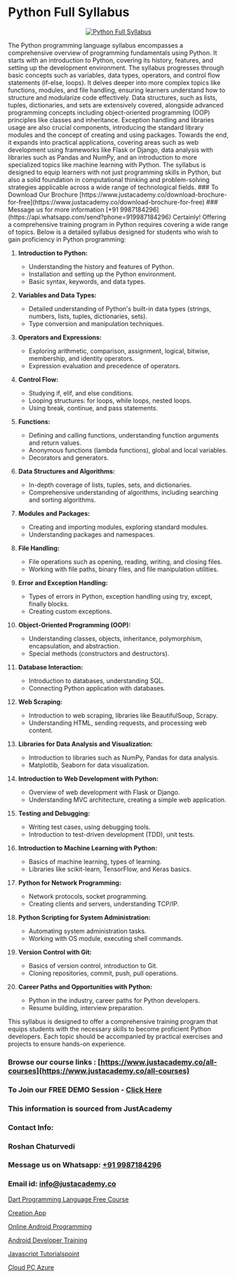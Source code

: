 # Python Full Syllabus

<p align="center">
  <a href="https://justacademy.co/course-detail/python-training">
    <img src="https://justacademy.co/storage2/course_image/1709713400_course_image.webp" alt="Python Full Syllabus">
  </a>
</p>
The Python programming language syllabus encompasses a comprehensive overview of programming fundamentals using Python. It starts with an introduction to Python, covering its history, features, and setting up the development environment. The syllabus progresses through basic concepts such as variables, data types, operators, and control flow statements (if-else, loops). It delves deeper into more complex topics like functions, modules, and file handling, ensuring learners understand how to structure and modularize code effectively. Data structures, such as lists, tuples, dictionaries, and sets are extensively covered, alongside advanced programming concepts including object-oriented programming (OOP) principles like classes and inheritance. Exception handling and libraries usage are also crucial components, introducing the standard library modules and the concept of creating and using packages. Towards the end, it expands into practical applications, covering areas such as web development using frameworks like Flask or Django, data analysis with libraries such as Pandas and NumPy, and an introduction to more specialized topics like machine learning with Python. The syllabus is designed to equip learners with not just programming skills in Python, but also a solid foundation in computational thinking and problem-solving strategies applicable across a wide range of technological fields.
### To Download Our Brochure [https://www.justacademy.co/download-brochure-for-free](https://www.justacademy.co/download-brochure-for-free)
### Message us for more information [+91 9987184296](https://api.whatsapp.com/send?phone=919987184296)
Certainly! Offering a comprehensive training program in Python requires covering a wide range of topics. Below is a detailed syllabus designed for students who wish to gain proficiency in Python programming:

1) **Introduction to Python:**
   - Understanding the history and features of Python.
   - Installation and setting up the Python environment.
   - Basic syntax, keywords, and data types.

2) **Variables and Data Types:** 
   - Detailed understanding of Python's built-in data types (strings, numbers, lists, tuples, dictionaries, sets).
   - Type conversion and manipulation techniques.

3) **Operators and Expressions:** 
   - Exploring arithmetic, comparison, assignment, logical, bitwise, membership, and identity operators.
   - Expression evaluation and precedence of operators.

4) **Control Flow:**
   - Studying if, elif, and else conditions.
   - Looping structures: for loops, while loops, nested loops.
   - Using break, continue, and pass statements.

5) **Functions:** 
   - Defining and calling functions, understanding function arguments and return values.
   - Anonymous functions (lambda functions), global and local variables.
   - Decorators and generators.

6) **Data Structures and Algorithms:**
   - In-depth coverage of lists, tuples, sets, and dictionaries.
   - Comprehensive understanding of algorithms, including searching and sorting algorithms.

7) **Modules and Packages:** 
   - Creating and importing modules, exploring standard modules.
   - Understanding packages and namespaces.

8) **File Handling:**
   - File operations such as opening, reading, writing, and closing files.
   - Working with file paths, binary files, and file manipulation utilities.

9) **Error and Exception Handling:**
   - Types of errors in Python, exception handling using try, except, finally blocks.
   - Creating custom exceptions.

10) **Object-Oriented Programming (OOP):**
    - Understanding classes, objects, inheritance, polymorphism, encapsulation, and abstraction.
    - Special methods (constructors and destructors).

11) **Database Interaction:**
    - Introduction to databases, understanding SQL.
    - Connecting Python application with databases.

12) **Web Scraping:** 
    - Introduction to web scraping, libraries like BeautifulSoup, Scrapy.
    - Understanding HTML, sending requests, and processing web content.

13) **Libraries for Data Analysis and Visualization:** 
    - Introduction to libraries such as NumPy, Pandas for data analysis.
    - Matplotlib, Seaborn for data visualization.

14) **Introduction to Web Development with Python:**
    - Overview of web development with Flask or Django.
    - Understanding MVC architecture, creating a simple web application.

15) **Testing and Debugging:**
    - Writing test cases, using debugging tools.
    - Introduction to test-driven development (TDD), unit tests.

16) **Introduction to Machine Learning with Python:**
    - Basics of machine learning, types of learning.
    - Libraries like scikit-learn, TensorFlow, and Keras basics.

17) **Python for Network Programming:**
    - Network protocols, socket programming.
    - Creating clients and servers, understanding TCP/IP.

18) **Python Scripting for System Administration:**
    - Automating system administration tasks.
    - Working with OS module, executing shell commands.

19) **Version Control with Git:**
    - Basics of version control, introduction to Git.
    - Cloning repositories, commit, push, pull operations.

20) **Career Paths and Opportunities with Python:**
    - Python in the industry, career paths for Python developers.
    - Resume building, interview preparation.

This syllabus is designed to offer a comprehensive training program that equips students with the necessary skills to become proficient Python developers. Each topic should be accompanied by practical exercises and projects to ensure hands-on experience.

### Browse our course links : [https://www.justacademy.co/all-courses](https://www.justacademy.co/all-courses) 
### To Join our FREE DEMO Session - [Click Here](https://www.justacademy.co/register-for-course-demo)


### This information is sourced from JustAcademy
### Contact Info:
### Roshan Chaturvedi
### Message us on Whatsapp: [+91 9987184296](https://api.whatsapp.com/send?phone=919987184296)
### Email id: [info@justacademy.co](mailto:info@justacademy.co)
                
[Dart Programming Language Free Course](https://www.linkedin.com/pulse/dart-programming-language-free-course-justacademy-mumbai-sz3dc/)

[Creation App](https://www.linkedin.com/pulse/creation-app-justacademy-ahmedabad-49ere?trackingId=xWOQjg67BoRo34bfrAQ7DA%3D%3D&lipi=urn%3Ali%3Apage%3Ad_flagship3_company_admin%3BaDgp3xTAQPe9zxsqrS35EA%3D%3D)

[Online Android Programming](https://medium.com/@kumarishimmi99/online-android-programming-d8644f34739d)

[Android Developer Training](https://medium.com/@prempja40/android-developer-training-89771576ed79)

[Javascript Tutorialspoint](https://justacademyin.github.io/justacademy/javascript-tutorialspoint)

[Cloud PC Azure](https://justacademyin.github.io/justacademy/cloud-pc-azure)


